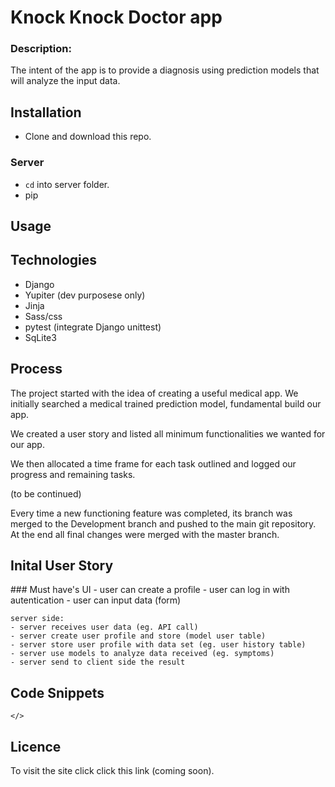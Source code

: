 # Knock Knock Doctor app

### Description:
The intent of the app is to provide a diagnosis using prediction models that will analyze the input data.


## Installation

* Clone and download this repo.

### Server

* `cd` into server folder.
* pip

## Usage 




## Technologies
  * Django
  * Yupiter (dev purposese only)
  * Jinja
  * Sass/css
  * pytest (integrate Django unittest)
  * SqLite3


## Process

The project started with the idea of creating a useful medical app. We initially searched a medical trained prediction model, fundamental build our app.

We created a user story and listed all minimum functionalities we wanted for our app.
 
We then allocated a time frame for each task outlined and logged our progress and remaining tasks.

(to be continued)

Every time a new functioning feature was completed, its branch was merged to the Development branch and pushed to the main git repository. At the end all final changes were merged with the master branch.

## Inital User Story

### Must have's 
    UI
    - user can create a profile 
    - user can log in with autentication
    - user can input data (form)
    
    server side:
    - server receives user data (eg. API call)
    - server create user profile and store (model user table)
    - server store user profile with data set (eg. user history table)
    - server use models to analyze data received (eg. symptoms)
    - server send to client side the result

## Code Snippets
```</>```

## Licence


To visit the site click click this link (coming soon).